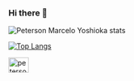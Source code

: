 ### Hi there 👋

![Peterson Marcelo Yoshioka stats](https://github-readme-stats.vercel.app/api?username=marceloyoshioka&show_icons=true&theme=tokyonight)

[![Top Langs](https://github-readme-stats.vercel.app/api/top-langs/?username=marceloyoshioka&layout=compact)](https://github.com/marceloyoshioka)


<a href="https://www.linkedin.com/in/marcelo-yoshioka/" target="_blank">
  <img align="center" alt="peterson_linkedin" height="30" width="40" src="https://cdn.jsdelivr.net/gh/devicons/devicon/icons/linkedin/linkedin-plain.svg" style="max-width: 100%;" />
</a>

<!--
My Skills
  <img align="center" alt="peterson_linkedin" height="30" width="40" src="https://cdn.jsdelivr.net/gh/devicons/devicon/icons/spring/spring-plain.svg" style="max-width: 100%;" />
  <img align="center" alt="peterson_linkedin" height="30" width="40" src="https://cdn.jsdelivr.net/gh/devicons/devicon/icons/mysql/mysql-original-wordmark.svg" style="max-width: 100%;" />

**marceloyoshioka/marceloyoshioka** is a ✨ _special_ ✨ repository because its `README.md` (this file) appears on your GitHub profile.

Here are some ideas to get you started:

- 🔭 I’m currently working on ...
- 🌱 I’m currently learning ...
- 👯 I’m looking to collaborate on ...
- 🤔 I’m looking for help with ...
- 💬 Ask me about ...
- 📫 How to reach me: ...
- 😄 Pronouns: ...
- ⚡ Fun fact: ...
-->

